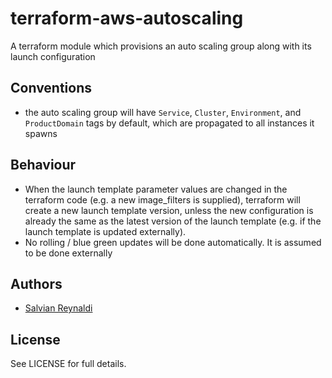 # terraform-aws-autoscaling
A terraform module which provisions an auto scaling group along with its launch configuration

## Conventions
 - the auto scaling group will have `Service`, `Cluster`, `Environment`, and `ProductDomain` tags by default, which are propagated to all instances it spawns

## Behaviour
- When the launch template parameter values are changed in the terraform code (e.g. a new image_filters is supplied), terraform will create a new launch template version, unless the new configuration is already the same as the latest version of the launch template (e.g. if the launch template is updated externally).
- No rolling / blue green updates will be done automatically. It is assumed to be done externally

## Authors
  - [Salvian Reynaldi](https://github.com/salvianreynaldi)

## License

See LICENSE for full details.
